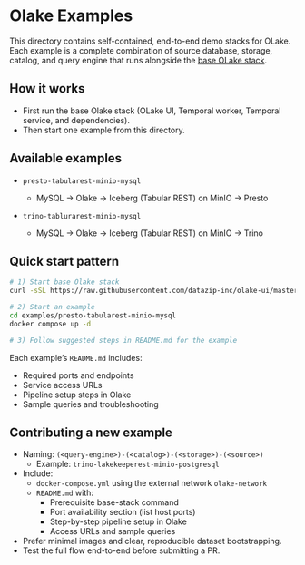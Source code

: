 # Olake Examples

This directory contains self-contained, end-to-end demo stacks for OLake. Each example is a complete combination of source database, storage, catalog, and query engine that runs alongside the [base OLake stack](https://raw.githubusercontent.com/datazip-inc/olake-ui/refs/heads/master/docker-compose.yml).

## How it works

- First run the base Olake stack (OLake UI, Temporal worker, Temporal service, and dependencies).
- Then start one example from this directory.

## Available examples

- `presto-tabularest-minio-mysql`  
  - MySQL → Olake → Iceberg (Tabular REST) on MinIO → Presto

- `trino-tablurarest-minio-mysql`  
  - MySQL → Olake → Iceberg (Tabular REST) on MinIO → Trino

## Quick start pattern

```bash
# 1) Start base Olake stack
curl -sSL https://raw.githubusercontent.com/datazip-inc/olake-ui/master/docker-compose.yml | docker compose -f - up -d

# 2) Start an example
cd examples/presto-tabularest-minio-mysql
docker compose up -d

# 3) Follow suggested steps in README.md for the example
```

Each example’s `README.md` includes:
- Required ports and endpoints
- Service access URLs
- Pipeline setup steps in Olake
- Sample queries and troubleshooting

## Contributing a new example

- Naming: `(<query-engine>)-(<catalog>)-(<storage>)-(<source>)`
  - Example: `trino-lakekeeperest-minio-postgresql`
- Include:
  - `docker-compose.yml` using the external network `olake-network`
  - `README.md` with:
    - Prerequisite base-stack command
    - Port availability section (list host ports)
    - Step-by-step pipeline setup in Olake
    - Access URLs and sample queries
- Prefer minimal images and clear, reproducible dataset bootstrapping.
- Test the full flow end-to-end before submitting a PR.
